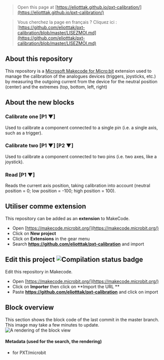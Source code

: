 > Open this page at [https://eliotttak.github.io/pxt-calibration/](https://eliotttak.github.io/pxt-calibration/)

> Vous cherchez la page en français ? Cliquez ici : [https://github.com/eliotttak/pxt-calibration/blob/master/LISEZMOI.md](https://github.com/eliotttak/pxt-calibration/blob/master/LISEZMOI.md)

## About this repository

This repository is a [Microsoft Makecode for Micro:bit](https://makecode.microbit.org/) extension used to manage the calibration of the analogues devices (triggers, joysticks, etc.) by measuring the outgoing current from the device for the neutral position (center) and the extremes (top, bottom, left, right)

## About the new blocks

### Calibrate one [P1 ▼]
Used to calibrate a component connected to a single pin (i.e. a single axis, such as a trigger).

### Calibrate two [P1 ▼] [P2 ▼]
Used to calibrate a component connected to two pins (i.e. two axes, like a joystick).

### Read [P1 ▼]
Reads the current axis position, taking calibration into account (neutral position = 0; low position = -100; high position = 100).

## Utiliser comme extension

This repository can be added as an **extension** to MakeCode.

* Open [https://makecode.microbit.org/](https://makecode.microbit.org/)
* Click on **New project**
* Click on **Extensions** in the gear menu
* Search **https://github.com/eliotttak/pxt-calibration** and import

## Edit this project ![Compilation status badge](https://github.com/eliotttak/pxt-calibration/workflows/MakeCode/badge.svg)

Edit this repository in Makecode.

* Open [https://makecode.microbit.org/](https://makecode.microbit.org/)
* Click on **Importer** then click on **Import the URL **
* Paste **https://github.com/eliotttak/pxt-calibration** and click on import

## Block overview

This section shows the block code of the last commit in the master branch.
This image may take a few minutes to update.
![A rendering of the block view](https://github.com/eliotttak/pxt-calibration/raw/master/.github/makecode/blocks.png)

#### Metadata (used for the search, the rendering)

* for PXT/microbit
<script src="https://makecode.com/gh-pages-embed.js"></script><script>makeCodeRender("{{ site.makecode.home_url }}", "{{ site.github.owner_name }}/{{ site.github.repository_name }}");</script>
